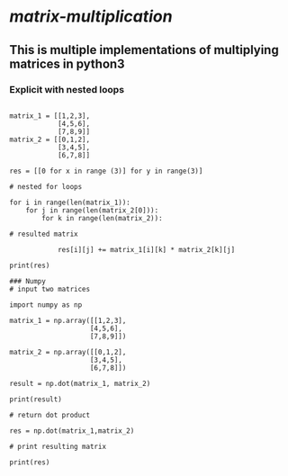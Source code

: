 # ***matrix-multiplication***

## This is multiple implementations of multiplying matrices in python3

### Explicit with nested loops
```#input two matrices and label them

matrix_1 = [[1,2,3],
            [4,5,6],
            [7,8,9]]
matrix_2 = [[0,1,2],
            [3,4,5],
            [6,7,8]]

res = [[0 for x in range (3)] for y in range(3)]

# nested for loops

for i in range(len(matrix_1)):
    for j in range(len(matrix_2[0])):
        for k in range(len(matrix_2)):

# resulted matrix
            
            res[i][j] += matrix_1[i][k] * matrix_2[k][j]

print(res)

### Numpy
# input two matrices

import numpy as np

matrix_1 = np.array([[1,2,3],  
                    [4,5,6],
                    [7,8,9]])

matrix_2 = np.array([[0,1,2],
                    [3,4,5],
                    [6,7,8]])

result = np.dot(matrix_1, matrix_2)

print(result)

# return dot product

res = np.dot(matrix_1,matrix_2)

# print resulting matrix

print(res)
